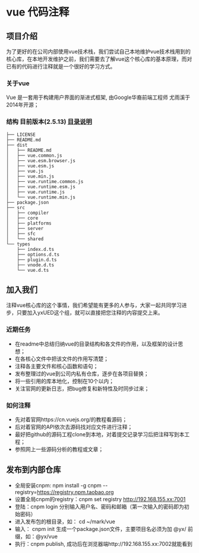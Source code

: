 # vue 代码注释

## 项目介绍
为了更好的在公司内部使用vue技术栈，我们尝试自己本地维护vue技术栈用到的核心库，在本地开发维护之前，我们需要去了解vue这个核心库的基本原理，而对已有的代码进行注释就是一个很好的学习方式。

### 关于vue
Vue 是一套用于构建用户界面的渐进式框架, 由Google华裔前端工程师 尤雨溪于2014年开源；

### 结构 目前版本(2.5.13) [目录说明](https://github.com/vuejs/vue/blob/dev/.github/CONTRIBUTING.md#development-setup)

```
├── LICENSE
├── README.md
├── dist
│   ├── README.md
│   ├── vue.common.js
│   ├── vue.esm.browser.js
│   ├── vue.esm.js
│   ├── vue.js
│   ├── vue.min.js
│   ├── vue.runtime.common.js
│   ├── vue.runtime.esm.js
│   ├── vue.runtime.js
│   └── vue.runtime.min.js
├── package.json
├── src
│   ├── compiler
│   ├── core
│   ├── platforms
│   ├── server
│   ├── sfc
│   └── shared
└── types
    ├── index.d.ts
    ├── options.d.ts
    ├── plugin.d.ts
    ├── vnode.d.ts
    └── vue.d.ts
```

## 加入我们
注释vue核心库的这个事情，我们希望能有更多的人参与，大家一起共同学习进步，只要加入yxUED这个组，就可以直接把您注释的内容提交上来。

### 近期任务
- 在readme中总结归纳vue的目录结构和各文件的作用，以及框架的设计思想；
- 在各核心文件中把该文件的作用写清楚；
- 注释各主要文件和核心函数和语句；
- 发布整理过的vue到公司内私有仓库，逐步在各项目替换；
- 将一些引用的库本地化，控制在10个以内；
- 关注官网的更新日志，把bug修复和新特性及时同步过来；

### 如何注释
- 先对着官网https://cn.vuejs.org/的教程看源码；
- 后对着官网的API依次去源码找对应文件进行注释；
- 最好把github的源码工程clone到本地，对着提交记录学习后把注释写到本工程；
- 参照网上一些源码分析的教程或文章；

## 发布到内部仓库
- 全局安装cnpm: npm install -g cnpm --registry=https://registry.npm.taobao.org
- 设置全局cnpm的registry：cnpm set registry http://192.168.155.xx:7001
- 登陆：cnpm login 分别输入用户名、密码和邮箱（第一次输入的密码即为初始密码）
- 进入发布包的根目录，如： cd ~/mark/vue
- 输入： cnpm init 生成一个package.json文件，主要项目名必须为加 @yx/ 前缀，如：@yx/vue
- 执行：cnpm publish, 成功后在浏览器端http://192.168.155.xx:7002就能看到
